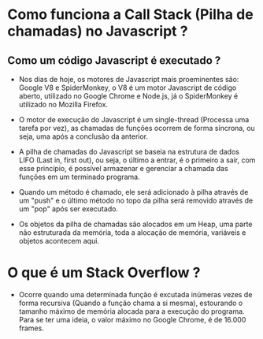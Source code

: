# Como funciona a Call Stack (Pilha de chamadas) no Javascript ?

## Como um código Javascript é executado ?

- Nos dias de hoje, os motores de Javascript mais proeminentes são: Google V8 e SpiderMonkey, o V8 é um motor Javascript de código aberto, utilizado no Google Chrome e Node.js, já o SpiderMonkey é utilizado no Mozilla Firefox.

- O motor de execução do Javascript é um single-thread (Processa uma tarefa por vez), as chamadas de funções ocorrem de forma síncrona, ou seja, uma após a conclusão da anterior.

- A pilha de chamadas do Javascript se baseia na estrutura de dados LIFO (Last in, first out), ou seja, o último a entrar, é o primeiro a sair, com esse princípio, é possível armazenar e gerenciar a chamada das funções em um terminado programa.

- Quando um método é chamado, ele será adicionado à pilha através de um "push" e o último método no topo da pilha será removido através de um "pop" após ser executado.

- Os objetos da pilha de chamadas são alocados em um Heap, uma parte não estruturada da memória, toda a alocação de memória, variáveis e objetos acontecem aqui.

# O que é um Stack Overflow ?

- Ocorre quando uma determinada função é excutada inúmeras vezes de forma recursiva (Quando a função chama a si mesma), estourando o tamanho máximo de memória alocada para a execução do programa. Para se ter uma ideia, o valor máximo no Google Chrome, é de 16.000 frames.


